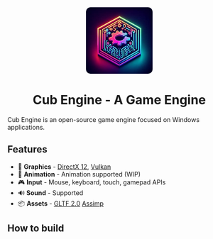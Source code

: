 <div align="center">
<img src="https://raw.githubusercontent.com/JolkeDeJongeGit/Cub-Engine/main/Engine/Assets/Textures/Icons/icon.jpg" alt="drawing" style="border-radius: 10px;" width="150"/>

# Cub Engine - A Game Engine
</div>

Cub Engine is an open-source game engine focused on Windows applications. 

## Features

* 🧊 **Graphics** - [DirectX 12](https://learn.microsoft.com/en-us/windows/win32/direct3d12/directx-12-programming-guide), [Vulkan](https://www.vulkan.org)
* 🏃 **Animation** - Animation supported (WIP)
* 🎮 **Input** - Mouse, keyboard, touch, gamepad APIs
* 🔊 **Sound** - Supported 
* 📦 **Assets** - [GLTF 2.0](https://www.khronos.org/gltf/) [Assimp](https://www.khronos.org/gltf/)

## How to build
